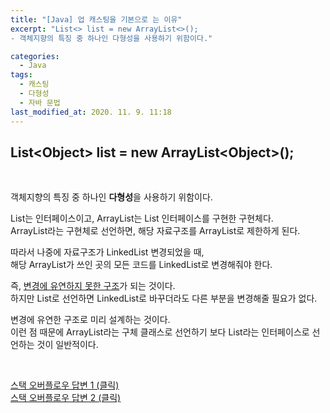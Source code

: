 ```yaml
---
title: "[Java] 업 캐스팅을 기본으로 는 이유"
excerpt: "List<> list = new ArrayList<>();  
- 객체지향의 특징 중 하나인 다형성을 사용하기 위함이다."

categories:
  - Java
tags:
  - 캐스팅
  - 다형성
  - 자바 문법
last_modified_at: 2020. 11. 9. 11:18
---
```



## List\<Object> list = new ArrayList\<Object>(); 
  
  <br/>
  
객체지향의 특징 중 하나인 **다형성**을 사용하기 위함이다.  
  
List는 인터페이스이고, ArrayList는 List 인터페이스를 구현한 구현체다.  
ArrayList라는 구현체로 선언하면, 해당 자료구조를 ArrayList로 제한하게 된다.  
  
따라서 나중에 자료구조가 LinkedList 변경되었을 때,  
해당 ArrayList가 쓰인 곳의 모든 코드를 LinkedList로 변경해줘야 한다.  
  
즉, <U>변경에 유연하지 못한 구조</U>가 되는 것이다.  
하지만 List로 선언하면 LinkedList로 바꾸더라도 다른 부분을 변경해줄 필요가 없다.  
  
변경에 유연한 구조로 미리 설계하는 것이다.  
이런 점 때문에 ArrayList라는 구체 클래스로 선언하기 보다 List라는 인터페이스로 선언하는 것이 일반적이다.

<br/>

[<U>스택 오버플로우 답변 1 (클릭)</U>](https://stackoverflow.com/questions/12321177/arraylist-or-list-declaration-in-java)  
[<U>스택 오버플로우 답변 2 (클릭)</U>](https://stackoverflow.com/questions/9852831/polymorphism-why-use-list-list-new-arraylist-instead-of-arraylist-list-n)
